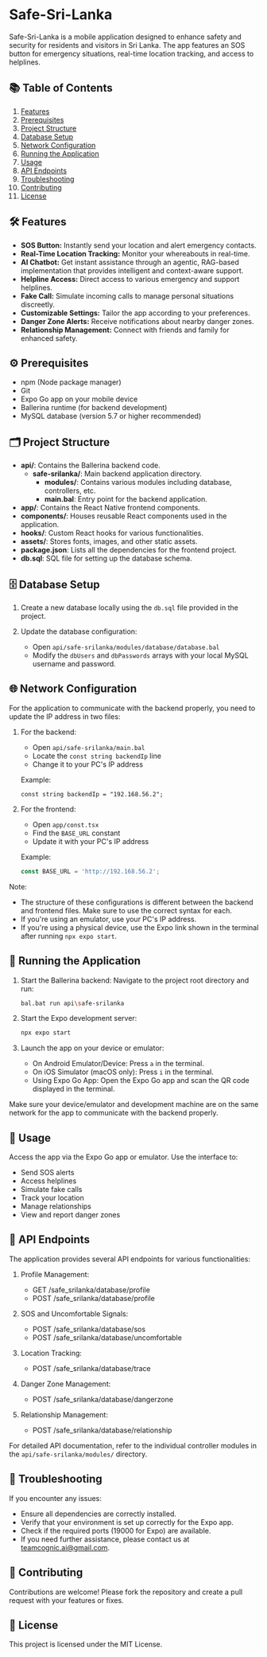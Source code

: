 # Safe-Sri-Lanka

Safe-Sri-Lanka is a mobile application designed to enhance safety and security for residents and visitors in Sri Lanka. The app features an SOS button for emergency situations, real-time location tracking, and access to helplines.

## 📚 Table of Contents

1. [Features](#-features)
2. [Prerequisites](#️-prerequisites)
3. [Project Structure](#-project-structure)
4. [Database Setup](#️-database-setup)
5. [Network Configuration](#-network-configuration)
6. [Running the Application](#-running-the-application)
7. [Usage](#-usage)
8. [API Endpoints](#-api-endpoints)
9. [Troubleshooting](#-troubleshooting)
10. [Contributing](#-contributing)
11. [License](#-license)

## 🛠 Features

- **SOS Button:** Instantly send your location and alert emergency contacts.
- **Real-Time Location Tracking:** Monitor your whereabouts in real-time.
- **AI Chatbot:** Get instant assistance through an agentic, RAG-based implementation that provides intelligent and context-aware support.
- **Helpline Access:** Direct access to various emergency and support helplines.
- **Fake Call:** Simulate incoming calls to manage personal situations discreetly.
- **Customizable Settings:** Tailor the app according to your preferences.
- **Danger Zone Alerts:** Receive notifications about nearby danger zones.
- **Relationship Management:** Connect with friends and family for enhanced safety.

## ⚙️ Prerequisites

- npm (Node package manager)
- Git
- Expo Go app on your mobile device
- Ballerina runtime (for backend development)
- MySQL database (version 5.7 or higher recommended)

## 🗂 Project Structure

- **api/**: Contains the Ballerina backend code.
  - **safe-srilanka/**: Main backend application directory.
    - **modules/**: Contains various modules including database, controllers, etc.
    - **main.bal**: Entry point for the backend application.
- **app/**: Contains the React Native frontend components.
- **components/**: Houses reusable React components used in the application.
- **hooks/**: Custom React hooks for various functionalities.
- **assets/**: Stores fonts, images, and other static assets.
- **package.json**: Lists all the dependencies for the frontend project.
- **db.sql**: SQL file for setting up the database schema.

## 🗄️ Database Setup

1. Create a new database locally using the `db.sql` file provided in the project.

2. Update the database configuration:
   - Open `api/safe-srilanka/modules/database/database.bal`
   - Modify the `dbUsers` and `dbPasswords` arrays with your local MySQL username and password.

## 🌐 Network Configuration

For the application to communicate with the backend properly, you need to update the IP address in two files:

1. For the backend:
   - Open `api/safe-srilanka/main.bal`
   - Locate the `const string backendIp` line
   - Change it to your PC's IP address

   Example:
   ```
   const string backendIp = "192.168.56.2";
   ```

2. For the frontend:
   - Open `app/const.tsx`
   - Find the `BASE_URL` constant
   - Update it with your PC's IP address

   Example:
   ```typescript
   const BASE_URL = 'http://192.168.56.2';
   ```

Note: 
- The structure of these configurations is different between the backend and frontend files. Make sure to use the correct syntax for each.
- If you're using an emulator, use your PC's IP address.
- If you're using a physical device, use the Expo link shown in the terminal after running `npx expo start`.

## 🚀 Running the Application

1. Start the Ballerina backend:
   Navigate to the project root directory and run:
   ```bash
   bal.bat run api\safe-srilanka
   ```

2. Start the Expo development server:
   ```bash
   npx expo start
   ```

3. Launch the app on your device or emulator:

   - On Android Emulator/Device: Press `a` in the terminal.
   - On iOS Simulator (macOS only): Press `i` in the terminal.
   - Using Expo Go App: Open the Expo Go app and scan the QR code displayed in the terminal.

Make sure your device/emulator and development machine are on the same network for the app to communicate with the backend properly.

## 📱 Usage

Access the app via the Expo Go app or emulator. Use the interface to:
- Send SOS alerts
- Access helplines
- Simulate fake calls
- Track your location
- Manage relationships
- View and report danger zones
   
## 🔌 API Endpoints

The application provides several API endpoints for various functionalities:

1. Profile Management:
   - GET /safe_srilanka/database/profile
   - POST /safe_srilanka/database/profile

2. SOS and Uncomfortable Signals:
   - POST /safe_srilanka/database/sos
   - POST /safe_srilanka/database/uncomfortable

3. Location Tracking:
   - POST /safe_srilanka/database/trace

4. Danger Zone Management:
   - POST /safe_srilanka/database/dangerzone

5. Relationship Management:
   - POST /safe_srilanka/database/relationship

For detailed API documentation, refer to the individual controller modules in the `api/safe-srilanka/modules/` directory.

## 🐛 Troubleshooting
   If you encounter any issues:
   
   - Ensure all dependencies are correctly installed.
   - Verify that your environment is set up correctly for the Expo app.
   - Check if the required ports (19000 for Expo) are available.
   - If you need further assistance, please contact us at teamcognic.ai@gmail.com.
   
## 🤝 Contributing
   Contributions are welcome! Please fork the repository and create a pull request with your features or fixes.

## 📄 License
   This project is licensed under the MIT License.
